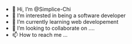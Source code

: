- 👋 Hi, I’m @Simplice-Chi
- 👀 I’m interested in being a software developer
- 🌱 I’m currently learning web developement
- 💞️ I’m looking to collaborate on ....
- 📫 How to reach me ...

<!---
Simplice-Chi/Simplice-Chi is a ✨ special ✨ repository because its `README.md` (this file) appears on your GitHub profile.
You can click the Preview link to take a look at your changes.
--->
